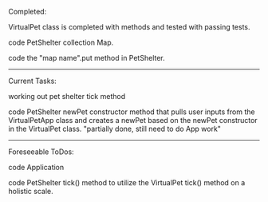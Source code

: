 Completed:

VirtualPet class is completed with methods and tested with passing tests.

code PetShelter collection Map.

code the "map name".put method in PetShelter.


**************************************
Current Tasks:

working out pet shelter tick method

code PetShelter newPet constructor method that pulls user inputs from the VirtualPetApp class and creates a newPet based on the newPet constructor in the VirtualPet class. "partially done, still need to do App work" 


**************************************
Foreseeable ToDos:

code Application



code PetShelter tick() method to utilize the VirtualPet tick() method on a holistic scale.

